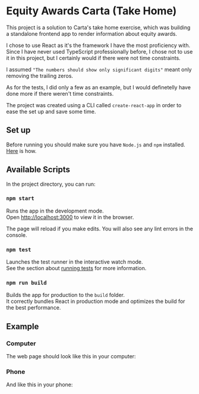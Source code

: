 # Equity Awards Carta (Take Home)

This project is a solution to Carta's take home exercise, which was building a standalone frontend app to render information about equity awards.

I chose to use React as it's the framework I have the most proficiency with. Since I have never used TypeScript professionally before, I chose not to use it in this project, but I certainly would if there were not time constraints.

I assumed `"The numbers should show only significant digits"` meant only removing the trailing zeros.

As for the tests, I did only a few as an example, but I would definetelly have done more if there weren't time constraints.

The project was created using a CLI called `create-react-app` in order to ease the set up and save some time.

## Set up

Before running you should make sure you have `Node.js` and `npm` installed. [Here](https://docs.npmjs.com/downloading-and-installing-node-js-and-npm) is how.

## Available Scripts

In the project directory, you can run:

### `npm start`

Runs the app in the development mode.\
Open [http://localhost:3000](http://localhost:3000) to view it in the browser.

The page will reload if you make edits. You will also see any lint errors in the console.

### `npm test`

Launches the test runner in the interactive watch mode.\
See the section about [running tests](https://facebook.github.io/create-react-app/docs/running-tests) for more information.

### `npm run build`

Builds the app for production to the `build` folder.\
It correctly bundles React in production mode and optimizes the build for the best performance.

## Example

### Computer

The web page should look like this in your computer:

### Phone

And like this in your phone:

